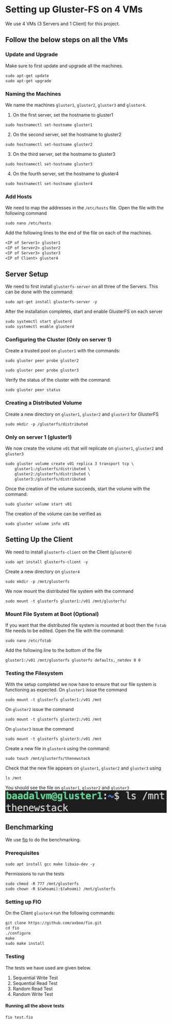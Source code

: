 # Setting up Gluster-FS on 4 VMs
We use 4 VMs (3 Servers and 1 Client) for this project.

## Follow the below steps on all the VMs

### Update and Upgrade
Make sure to first update and upgrade all the machines. 
```
sudo apt-get update
sudo apt-get upgrade
```
### Naming the Machines
We name the machines `gluster1`, `gluster2`, `gluster3` and `gluster4`.

1. On the first server, set the hostname to gluster1
```
sudo hostnamectl set-hostname gluster1
```

2. On the second server, set the hostname to gluster2
```
sudo hostnamectl set-hostname gluster2
```

3. On the third server, set the hostname to gluster3
```
sudo hostnamectl set-hostname gluster3
```

4. On the fourth server, set the hostname to gluster4
```
sudo hostnamectl set-hostname gluster4
```

### Add Hosts
We need to map the addresses in the `/etc/hosts` file. Open the file with the following command
```
sudo nano /etc/hosts
```
Add the following lines to the end of the file on each of the machines.
```
<IP of Server1> gluster1
<IP of Server2> gluster2
<IP of Server3> gluster3
<IP of Client> gluster4
```

## Server Setup
We need to first install `glusterfs-server` on all three of the Servers. This can be done with the command:
```
sudo apt-get install glusterfs-server -y
```
After the installation completes, start and enable GlusterFS on each server
```
sudo systemctl start glusterd
sudo systemctl enable glusterd
```

### Configuring the Cluster (Only on server 1)
Create a trusted pool on `gluster1` with the commands:
```
sudo gluster peer probe gluster2
```
```
sudo gluster peer probe gluster3
```
Verify the status of the cluster with the command:
```
sudo gluster peer status
```


### Creating a Distributed Volume
Create a new directory on `gluster1`, `gluster2` and `gluster3` for GlusterFS
```
sudo mkdir -p /glusterfs/distributed
```
### Only on server 1 (gluster1)
We now create the volume `v01` that will replicate on `gluster1`, `gluster2` and `gluster3`
```
sudo gluster volume create v01 replica 3 transport tcp \
    gluster1:/glusterfs/distributed \
    gluster2:/glusterfs/distributed \
    gluster3:/glusterfs/distributed
```
Once the creation of the volume succeeds, start the volume with the command:
```
sudo gluster volume start v01
```
The creation of the volume can be verified as
```
sudo gluster volume info v01
```

## Setting Up the Client
We need to install `glusterfs-client` on the Client (`gluster4`)
```
sudo apt install glusterfs-client -y
```
Create a new directory on `gluster4`
```
sudo mkdir -p /mnt/glusterfs
```
We now mount the distributed file system with the command
```
sudo mount -t glusterfs gluster1:/v01 /mnt/glusterfs/
```
### Mount File System at Boot (Optional)
If you want that the distributed file system is mounted at boot then the `fstab` file needs to be edited. Open the file with the command:
```
sudo nano /etc/fstab
```
Add the following line to the bottom of the file
```
gluster1:/v01 /mnt/glusterfs glusterfs defaults,_netdev 0 0
```

### Testing the Filesystem
With the setup completed we now have to ensure that our file system is functioning as expected.
On `gluster1` issue the command
```
sudo mount -t glusterfs gluster1:/v01 /mnt
```
On `gluster2` issue the command
```
sudo mount -t glusterfs gluster2:/v01 /mnt
```
On `gluster3` issue the command
```
sudo mount -t glusterfs gluster3:/v01 /mnt
```
Create a new file in `gluster4` using the command:
```
sudo touch /mnt/glusterfs/thenewstack
```
Check that the new file appears on `gluster1`, `gluster2` and `gluster3` using
```
ls /mnt
```
You should see the file on `gluster1`, `gluster2` and `gluster3`
![](./Images/thenewstack.png)

## Benchmarking
We use [fio](https://github.com/axboe/fio) to do the benchmarking.

### Prerequisites
```
sudo apt install gcc make libaio-dev -y
```

Permissions to run the tests
```
sudo chmod -R 777 /mnt/glusterfs
sudo chown -R $(whoami):$(whoami) /mnt/glusterfs
```

### Setting up FIO
On the Client `gluster4` run the following commands:
```
git clone https://github.com/axboe/fio.git
cd fio
./configure
make
sudo make install
```

### Testing
The tests we have used are given below.

1. Sequential Write Test
2. Sequential Read Test
3. Random Read Test
4. Random Write Test

#### Running all the above tests
```
fio test.fio
```
